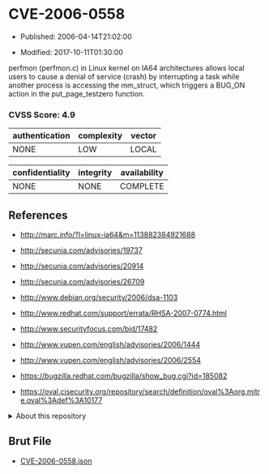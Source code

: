 # CVE-2006-0558

- Published: 2006-04-14T21:02:00

- Modified: 2017-10-11T01:30:00

perfmon (perfmon.c) in Linux kernel on IA64 architectures allows local users to cause a denial of service (crash) by interrupting a task while another process is accessing the mm_struct, which triggers a BUG_ON action in the put_page_testzero function.

### CVSS Score: **4.9**

| authentication | complexity | vector |
| --- | --- | --- |
| NONE | LOW | LOCAL |

| confidentiality | integrity | availability |
| --- | --- | --- |
| NONE | NONE | COMPLETE |

## References

* http://marc.info/?l=linux-ia64&m=113882384921688

* http://secunia.com/advisories/19737

* http://secunia.com/advisories/20914

* http://secunia.com/advisories/26709

* http://www.debian.org/security/2006/dsa-1103

* http://www.redhat.com/support/errata/RHSA-2007-0774.html

* http://www.securityfocus.com/bid/17482

* http://www.vupen.com/english/advisories/2006/1444

* http://www.vupen.com/english/advisories/2006/2554

* https://bugzilla.redhat.com/bugzilla/show_bug.cgi?id=185082

* https://oval.cisecurity.org/repository/search/definition/oval%3Aorg.mitre.oval%3Adef%3A10177

<details>
<summary>About this repository</summary> 

  This repository is part of the project [Live Hack CVE](https://github.com/Live-Hack-CVE). Main website can be found [www.live-hack.org](https://www.live-hack.org) 
  
  Made by [Sn0wAlice](https://github.com/Sn0wAlice) for the people that care about security and need to have a feed of the latest CVEs. Hope you enjoy it, don't forget to star the repo and follow me on [Twitter](https://twitter.com/Sn0wAlice) and [Github](https://github.com/Sn0wAlice). And that is my [personnal website](https://www.alice-snow.me/)

  - [Home Page](https://github.com/Live-Hack-CVE)
  - [Framework](https://github.com/Live-Hack-CVE/cve-framework)
  - [CVE database](https://github.com/Live-Hack-CVE/full_database)
  - [Changelog](https://github.com/Live-Hack-CVE/Changelog)
</details>

## Brut File

* [CVE-2006-0558.json](https://raw.githubusercontent.com/Live-Hack-CVE/full_database/main/cves/2006/CVE-2006-0558.json)

